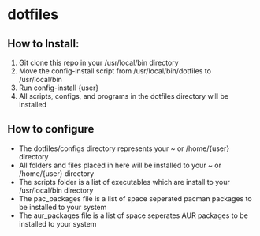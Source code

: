 # dotfiles

## How to Install:
1. Git clone this repo in your /usr/local/bin directory 
2. Move the config-install script from /usr/local/bin/dotfiles to /usr/local/bin 
3. Run config-install {user} 
4. All scripts, configs, and programs in the dotfiles directory will be installed 

## How to configure
- The dotfiles/configs directory represents your ~ or /home/{user} directory 
- All folders and files placed in here will be installed to your ~ or /home/{user} directory 
- The scripts folder is a list of executables which are install to your /usr/local/bin directory 
- The pac_packages file is a list of space seperated pacman packages to be installed to your system 
- The aur_packages file is a list of space seperates AUR packages to be installed to your system 
